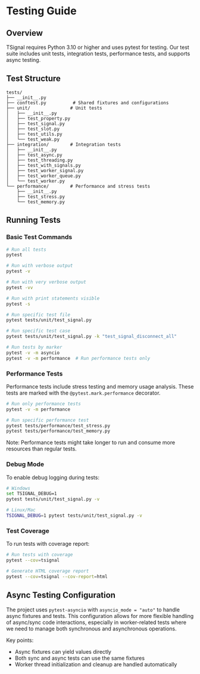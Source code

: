 # Testing Guide

## Overview
TSignal requires Python 3.10 or higher and uses pytest for testing. Our test suite includes unit tests, integration tests, performance tests, and supports async testing.

## Test Structure
```
tests/
├── __init__.py
├── conftest.py          # Shared fixtures and configurations
├── unit/               # Unit tests
│   ├── __init__.py
│   ├── test_property.py
│   ├── test_signal.py
│   ├── test_slot.py
│   ├── test_utils.py
│   └── test_weak.py
├── integration/        # Integration tests
│   ├── __init__.py
│   ├── test_async.py
│   ├── test_threading.py
│   ├── test_with_signals.py
│   ├── test_worker_signal.py
│   ├── test_worker_queue.py
│   └── test_worker.py
└── performance/        # Performance and stress tests
    ├── __init__.py
    ├── test_stress.py
    └── test_memory.py
```

## Running Tests

### Basic Test Commands
```bash
# Run all tests
pytest

# Run with verbose output
pytest -v

# Run with very verbose output
pytest -vv

# Run with print statements visible
pytest -s

# Run specific test file
pytest tests/unit/test_signal.py

# Run specific test case
pytest tests/unit/test_signal.py -k "test_signal_disconnect_all"

# Run tests by marker
pytest -v -m asyncio
pytest -v -m performance  # Run performance tests only
```

### Performance Tests
Performance tests include stress testing and memory usage analysis. These tests are marked with the `@pytest.mark.performance` decorator.

```bash
# Run only performance tests
pytest -v -m performance

# Run specific performance test
pytest tests/performance/test_stress.py
pytest tests/performance/test_memory.py
```

Note: Performance tests might take longer to run and consume more resources than regular tests.

### Debug Mode
To enable debug logging during tests:
```bash
# Windows
set TSIGNAL_DEBUG=1
pytest tests/unit/test_signal.py -v

# Linux/Mac
TSIGNAL_DEBUG=1 pytest tests/unit/test_signal.py -v
```

### Test Coverage
To run tests with coverage report:
```bash
# Run tests with coverage
pytest --cov=tsignal

# Generate HTML coverage report
pytest --cov=tsignal --cov-report=html
```

## Async Testing Configuration

The project uses `pytest-asyncio` with `asyncio_mode = "auto"` to handle async fixtures and tests. This configuration allows for more flexible handling of async/sync code interactions, especially in worker-related tests where we need to manage both synchronous and asynchronous operations.

Key points:
- Async fixtures can yield values directly
- Both sync and async tests can use the same fixtures
- Worker thread initialization and cleanup are handled automatically
